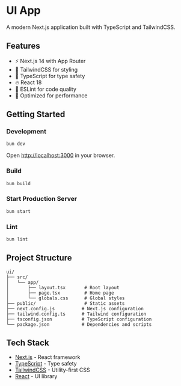 # UI App

A modern Next.js application built with TypeScript and TailwindCSS.

## Features

- ⚡️ Next.js 14 with App Router
- 🎨 TailwindCSS for styling
- 📘 TypeScript for type safety
- 🔥 React 18
- 🎯 ESLint for code quality
- 🚀 Optimized for performance

## Getting Started

### Development

```bash
bun dev
```

Open [http://localhost:3000](http://localhost:3000) in your browser.

### Build

```bash
bun build
```

### Start Production Server

```bash
bun start
```

### Lint

```bash
bun lint
```

## Project Structure

```
ui/
├── src/
│   └── app/
│       ├── layout.tsx       # Root layout
│       ├── page.tsx         # Home page
│       └── globals.css      # Global styles
├── public/                  # Static assets
├── next.config.js          # Next.js configuration
├── tailwind.config.ts      # Tailwind configuration
├── tsconfig.json           # TypeScript configuration
└── package.json            # Dependencies and scripts
```

## Tech Stack

- [Next.js](https://nextjs.org/) - React framework
- [TypeScript](https://www.typescriptlang.org/) - Type safety
- [TailwindCSS](https://tailwindcss.com/) - Utility-first CSS
- [React](https://react.dev/) - UI library

